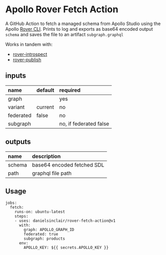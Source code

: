 # Apollo Rover Fetch Action

A GitHub Action to fetch a managed schema from Apollo Studio using the Apollo [Rover CLI](https://www.apollographql.com/docs/rover/). Prints to log and exports as base64 encoded output `schema` and saves the file to an artifact `subgraph.graphql`

Works in tandem with:
- [rover-introspect](https://github.com/DanielSinclair/rover-introspect-action)
- [rover-publish](https://github.com/DanielSinclair/rover-publish-action)


## inputs
| name       | default | required               |
| :--------- | :------ | :--------------------- |
| graph      |         | yes                    |
| variant    | current | no                     |
| federated  | false   | no                     |
| subgraph   |         | no, if federated false |

## outputs
| name   | description                |
| :----- | :------------------------- |
| schema | base64 encoded fetched SDL |
| path   | graphql file path          |

## Usage
```
jobs:
  fetch:
    runs-on: ubuntu-latest
    steps:
    - uses: danielsinclair/rover-fetch-action@v1
      with:
        graph: APOLLO_GRAPH_ID
        federated: true
        subgraph: products
      env:
        APOLLO_KEY: ${{ secrets.APOLLO_KEY }}
```